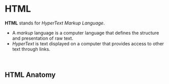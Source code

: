 # **HTML**

**HTML** stands for _HyperText Markup Language_.

- A _markup_ language is a computer language that defines the structure and presentation of raw text.
- _HyperText_ is text displayed on a computer that provides access to other text through links.

<br>

## **HTML Anatomy**
